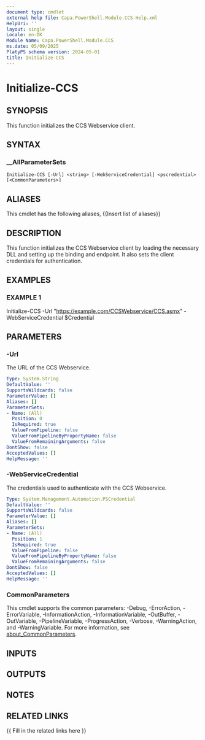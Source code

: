 ```yaml
---
document type: cmdlet
external help file: Capa.PowerShell.Module.CCS-Help.xml
HelpUri: ''
layout: single
Locale: en-DK
Module Name: Capa.PowerShell.Module.CCS
ms.date: 05/09/2025
PlatyPS schema version: 2024-05-01
title: Initialize-CCS
---
```


# Initialize-CCS

## SYNOPSIS

This function initializes the CCS Webservice client.

## SYNTAX

### __AllParameterSets

```
Initialize-CCS [-Url] <string> [-WebServiceCredential] <pscredential> [<CommonParameters>]
```

## ALIASES

This cmdlet has the following aliases,
  {{Insert list of aliases}}

## DESCRIPTION

This function initializes the CCS Webservice client by loading the necessary DLL and setting up the binding and endpoint.
It also sets the client credentials for authentication.

## EXAMPLES

### EXAMPLE 1

Initialize-CCS -Url "https://example.com/CCSWebservice/CCS.asmx" -WebServiceCredential $Credential

## PARAMETERS

### -Url

The URL of the CCS Webservice.

```yaml
Type: System.String
DefaultValue: ''
SupportsWildcards: false
ParameterValue: []
Aliases: []
ParameterSets:
- Name: (All)
  Position: 0
  IsRequired: true
  ValueFromPipeline: false
  ValueFromPipelineByPropertyName: false
  ValueFromRemainingArguments: false
DontShow: false
AcceptedValues: []
HelpMessage: ''
```

### -WebServiceCredential

The credentials used to authenticate with the CCS Webservice.

```yaml
Type: System.Management.Automation.PSCredential
DefaultValue: ''
SupportsWildcards: false
ParameterValue: []
Aliases: []
ParameterSets:
- Name: (All)
  Position: 1
  IsRequired: true
  ValueFromPipeline: false
  ValueFromPipelineByPropertyName: false
  ValueFromRemainingArguments: false
DontShow: false
AcceptedValues: []
HelpMessage: ''
```

### CommonParameters

This cmdlet supports the common parameters: -Debug, -ErrorAction, -ErrorVariable,
-InformationAction, -InformationVariable, -OutBuffer, -OutVariable, -PipelineVariable,
-ProgressAction, -Verbose, -WarningAction, and -WarningVariable. For more information, see
[about_CommonParameters](https://go.microsoft.com/fwlink/?LinkID=113216).

## INPUTS

## OUTPUTS

## NOTES

## RELATED LINKS

{{ Fill in the related links here }}

